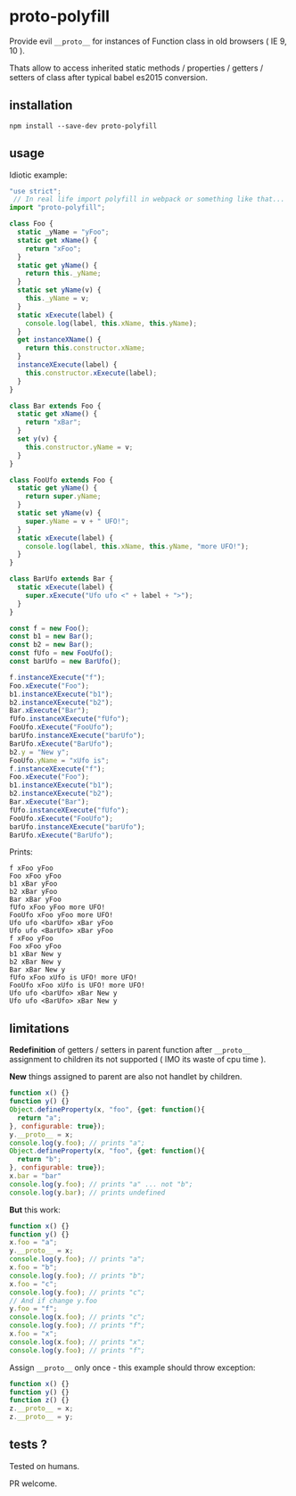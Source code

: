 # proto-polyfill

Provide evil `__proto__` for instances of Function class in old browsers ( IE 9, 10 ).

Thats allow to access inherited static methods / properties / getters / setters of class after typical babel es2015 conversion.

## installation

``npm install --save-dev proto-polyfill``

## usage

Idiotic example:

```js
"use strict";
 // In real life import polyfill in webpack or something like that...
import "proto-polyfill";

class Foo {
  static _yName = "yFoo";
  static get xName() {
    return "xFoo";
  }
  static get yName() {
    return this._yName;
  }
  static set yName(v) {
    this._yName = v;
  }
  static xExecute(label) {
    console.log(label, this.xName, this.yName);
  }
  get instanceXName() {
    return this.constructor.xName;
  }
  instanceXExecute(label) {
    this.constructor.xExecute(label);
  }
}

class Bar extends Foo {
  static get xName() {
    return "xBar";
  }
  set y(v) {
    this.constructor.yName = v;
  }
}

class FooUfo extends Foo {
  static get yName() {
    return super.yName;
  }
  static set yName(v) {
    super.yName = v + " UFO!";
  }
  static xExecute(label) {
    console.log(label, this.xName, this.yName, "more UFO!");
  }
}

class BarUfo extends Bar {
  static xExecute(label) {
    super.xExecute("Ufo ufo <" + label + ">");
  }
}

const f = new Foo();
const b1 = new Bar();
const b2 = new Bar();
const fUfo = new FooUfo();
const barUfo = new BarUfo();

f.instanceXExecute("f");
Foo.xExecute("Foo");
b1.instanceXExecute("b1");
b2.instanceXExecute("b2");
Bar.xExecute("Bar");
fUfo.instanceXExecute("fUfo");
FooUfo.xExecute("FooUfo");
barUfo.instanceXExecute("barUfo");
BarUfo.xExecute("BarUfo");
b2.y = "New y";
FooUfo.yName = "xUfo is";
f.instanceXExecute("f");
Foo.xExecute("Foo");
b1.instanceXExecute("b1");
b2.instanceXExecute("b2");
Bar.xExecute("Bar");
fUfo.instanceXExecute("fUfo");
FooUfo.xExecute("FooUfo");
barUfo.instanceXExecute("barUfo");
BarUfo.xExecute("BarUfo");
```

Prints:

```
f xFoo yFoo
Foo xFoo yFoo
b1 xBar yFoo
b2 xBar yFoo
Bar xBar yFoo
fUfo xFoo yFoo more UFO!
FooUfo xFoo yFoo more UFO!
Ufo ufo <barUfo> xBar yFoo
Ufo ufo <BarUfo> xBar yFoo
f xFoo yFoo
Foo xFoo yFoo
b1 xBar New y
b2 xBar New y
Bar xBar New y
fUfo xFoo xUfo is UFO! more UFO!
FooUfo xFoo xUfo is UFO! more UFO!
Ufo ufo <barUfo> xBar New y
Ufo ufo <BarUfo> xBar New y
```

## limitations

__Redefinition__ of getters / setters in parent function after `__proto__` assignment to children its not supported ( IMO its waste of cpu time ).

__New__ things assigned to parent are also not handlet by children.

```js
function x() {}
function y() {}
Object.defineProperty(x, "foo", {get: function(){
  return "a";
}, configurable: true});
y.__proto__ = x;
console.log(y.foo); // prints "a";
Object.defineProperty(x, "foo", {get: function(){
  return "b";
}, configurable: true});
x.bar = "bar"
console.log(y.foo); // prints "a" ... not "b";
console.log(y.bar); // prints undefined
```

__But__ this work:

```js
function x() {}
function y() {}
x.foo = "a";
y.__proto__ = x;
console.log(y.foo); // prints "a";
x.foo = "b";
console.log(y.foo); // prints "b";
x.foo = "c";
console.log(y.foo); // prints "c";
// And if change y.foo
y.foo = "f";
console.log(x.foo); // prints "c";
console.log(y.foo); // prints "f";
x.foo = "x";
console.log(x.foo); // prints "x";
console.log(y.foo); // prints "f";
```

Assign `__proto__` only once - this example should throw exception:

```js
function x() {}
function y() {}
function z() {}
z.__proto__ = x;
z.__proto__ = y;
```

## tests ?

Tested on humans.

PR welcome.
